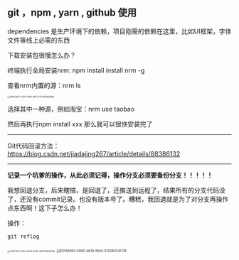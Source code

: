 ## git ，npm , yarn , github 使用

dependencies 是生产环境下的依赖，项目刚需的依赖在这里，比如UI框架，字体文件等线上必需的东西

下载安装包很慢怎么办？

终端执行全局安装nrm: npm install install nrm -g

查看nrm内置的源：nrm ls

<img src="/var/folders/65/71xg97ds6hnc7_6xq9b987rh0000gp/T/com.yinxiang.Mac/WebKitDnD.PnKed8/196AC907-3C95-4780-9E79-7CF5EE98D96B.png" alt="196AC907-3C95-4780-9E79-7CF5EE98D96B" style="zoom:33%;" />

选择其中一种源，例如淘宝：nrm use taobao

然后再执行npm install xxx 那么就可以很快安装完了

---

Git代码回滚方法：https://blog.csdn.net/jiadajing267/article/details/88386132

---

**记录一个坑爹的操作，从此必须记得，操作分支必须要备份分支！！！！！**

我想回退分支，后来瞎搞，是回退了，还推送到远程了，结果所有的分支代码没了，还没有commit记录。也没有版本号了。糟糕，我回退就是为了对分支再操作点东西啊！这下子怎么办！

操作：

`git reflog`

<img src="/var/folders/65/71xg97ds6hnc7_6xq9b987rh0000gp/T/com.yinxiang.Mac/WebKitDnD.wBWl7R/328F74CE-7460-4AA0-B269-389C9D6A8306.png" alt="328F74CE-7460-4AA0-B269-389C9D6A8306" style="zoom:33%;" />

<img src="/var/folders/65/71xg97ds6hnc7_6xq9b987rh0000gp/T/com.yinxiang.Mac/WebKitDnD.QG4QfN/ED15A993-0083-4839-95A5-E12D8FD3F178.png" alt="ED15A993-0083-4839-95A5-E12D8FD3F178" style="zoom:50%;" />